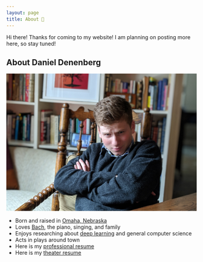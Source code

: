 ```yaml
---
layout: page
title: About 🏸
---
```


<p class="message">
  Hi there! Thanks for coming to my website! I am planning on posting more here, so stay tuned!
</p>

## About Daniel Denenberg

![Daniel Denenberg](assets/dannydenenbergpic1.jpeg)



* Born and raised in [Omaha, Nebraska](https://en.wikipedia.org/wiki/Omaha,_Nebraska)
* Loves [Bach](https://en.wikipedia.org/wiki/Johann_Sebastian_Bach), the piano, singing, and family
* Enjoys researching about [deep learning](https://fast.ai) and general computer science
* Acts in plays around town
* Here is my [professional resume](assets/resume.pdf)
* Here is my <a href="assets/DenenbergDanielResume.docx" download>theater resume</a>
